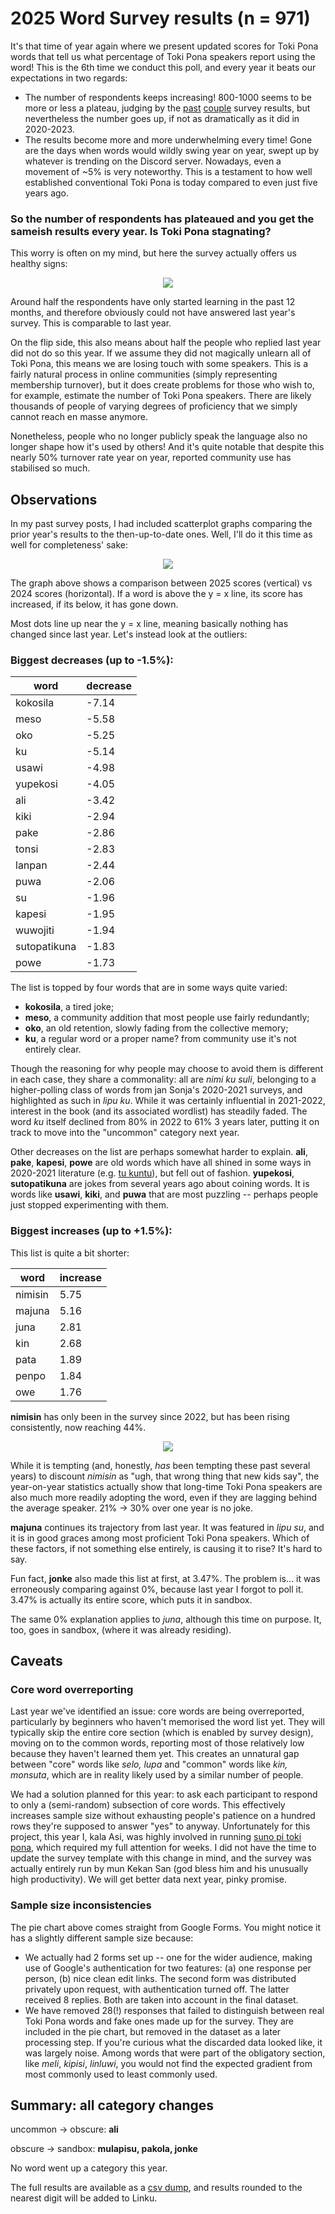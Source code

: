 # 2025 Word Survey results (n = 971)

It's that time of year again where we present updated scores for Toki Pona words that tell us what percentage of Toki Pona speakers report using the word! This is the 6th time we conduct this poll, and every year it beats our expectations in two regards:
* The number of respondents keeps increasing! 800-1000 seems to be more or less a plateau, judging by the [past](https://github.com/lipu-linku/ijo/blob/main/survey/2024/README.md) [couple](https://github.com/lipu-linku/ijo/blob/main/survey/2023/README.md) survey results, but nevertheless the number goes up, if not as dramatically as it did in 2020-2023.
* The results become more and more underwhelming every time! Gone are the days when words would wildly swing year on year, swept up by whatever is trending on the Discord server. Nowadays, even a movement of ~5% is very noteworthy. This is a testament to how well established conventional Toki Pona is today compared to even just five years ago.

### So the number of respondents has plateaued and you get the sameish results every year. Is Toki Pona stagnating?

This worry is often on my mind, but here the survey actually offers us healthy signs:

<div align="center"><img src="turnover.png"></img></div>

Around half the respondents have only started learning in the past 12 months, and therefore obviously could not have answered last year's survey. This is comparable to last year.

On the flip side, this also means about half the people who replied last year did not do so this year. If we assume they did not magically unlearn all of Toki Pona, this means we are losing touch with some speakers. This is a fairly natural process in online communities (simply representing membership turnover), but it does create problems for those who wish to, for example, estimate the number of Toki Pona speakers. There are likely thousands of people of varying degrees of proficiency that we simply cannot reach en masse anymore.

Nonetheless, people who no longer publicly speak the language also no longer shape how it's used by others! And it's quite notable that despite this nearly 50% turnover rate year on year, reported community use has stabilised so much.

## Observations

In my past survey posts, I had included scatterplot graphs comparing the prior year's results to the then-up-to-date ones. Well, I'll do it this time as well for completeness' sake:

<div align="center"><img src="changes.png"></img></div>

The graph above shows a comparison between 2025 scores (vertical) vs 2024 scores (horizontal). If a word is above the y = x line, its score has increased, if its below, it has gone down.

Most dots line up near the y = x line, meaning basically nothing has changed since last year. Let's instead look at the outliers:

### Biggest decreases (up to -1.5%):

| word         | decrease |
|--------------|----------|
| kokosila     | -7.14    |
| meso         | -5.58    |
| oko          | -5.25    |
| ku           | -5.14    |
| usawi        | -4.98    |
| yupekosi     | -4.05    |
| ali          | -3.42    |
| kiki         | -2.94    |
| pake         | -2.86    |
| tonsi        | -2.83    |
| lanpan       | -2.44    |
| puwa         | -2.06    |
| su           | -1.96    |
| kapesi       | -1.95    |
| wuwojiti     | -1.94    |
| sutopatikuna | -1.83    |
| powe         | -1.73    |

The list is topped by four words that are in some ways quite varied:

* **kokosila**, a tired joke;
* **meso**, a community addition that most people use fairly redundantly;
* **oko**, an old retention, slowly fading from the collective memory;
* **ku**, a regular word or a proper name? from community use it's not entirely clear.

Though the reasoning for why people may choose to avoid them is different in each case, they share a commonality: all are *nimi ku suli*, belonging to a higher-polling class of words from jan Sonja's 2020-2021 surveys, and highlighted as such in *lipu ku*. While it was certainly influential in 2021-2022, interest in the book (and its associated wordlist) has steadily faded. The word *ku* itself declined from 80% in 2022 to 61% 3 years later, putting it on track to move into the "uncommon" category next year.

Other decreases on the list are perhaps somewhat harder to explain. **ali**, **pake**, **kapesi**, **powe** are old words which have all shined in some ways in 2020-2021 literature (e.g. [tu kuntu](https://lipu.pona.la/2021/02/tu-kuntu/a)), but fell out of fashion. **yupekosi**, **sutopatikuna** are jokes from several years ago about coining words. It is words like **usawi**, **kiki**, and **puwa** that are most puzzling -- perhaps people just stopped experimenting with them.

### Biggest increases (up to +1.5%):

This list is quite a bit shorter:

| word    | increase |
|---------|----------|
| nimisin | 5.75     |
| majuna  | 5.16     |
| juna    | 2.81     |
| kin     | 2.68     |
| pata    | 1.89     |
| penpo   | 1.84     |
| owe     | 1.76     |

**nimisin** has only been in the survey since 2022, but has been rising consistently, now reaching 44%.

<div align="center"><img src="nimisin.png"></img></div>

While it is tempting (and, honestly, *has* been tempting these past several years) to discount *nimisin* as "ugh, that wrong thing that new kids say", the year-on-year statistics actually show that long-time Toki Pona speakers are also much more readily adopting the word, even if they are lagging behind the average speaker. 21% -> 30% over one year is no joke.

**majuna** continues its trajectory from last year. It was featured in *lipu su*, and it is in good graces among most proficient Toki Pona speakers. Which of these factors, if not something else entirely, is causing it to rise? It's hard to say.

Fun fact, **jonke** also made this list at first, at 3.47%. The problem is... it was erroneously comparing against 0%, because last year I forgot to poll it. 3.47% is actually its entire score, which puts it in sandbox.

The same 0% explanation applies to *juna*, although this time on purpose. It, too, goes in sandbox, (where it was already residing).

## Caveats

### Core word overreporting

Last year we've identified an issue: core words are being overreported, particularly by beginners who haven't memorised the word list yet. They will typically skip the entire core section (which is enabled by survey design), moving on to the common words, reporting most of those relatively low because they haven't learned them yet. This creates an unnatural gap between "core" words like *selo, lupa* and "common" words like *kin, monsuta*, which are in reality likely used by a similar number of people.

We had a solution planned for this year: to ask each participant to respond to only a (semi-random) subsection of core words. This effectively increases sample size without exhausting people's patience on a hundred rows they're supposed to answer "yes" to anyway. Unfortunately for this project, this year I, kala Asi, was highly involved in running [suno pi toki pona](https://suno.pona.la/2025/), which required my full attention for weeks. I did not have the time to update the survey template with this change in mind, and the survey was actually entirely run by mun Kekan San (god bless him and his unusually high productivity). We will get better data next year, pinky promise.

### Sample size inconsistencies

The pie chart above comes straight from Google Forms. You might notice it has a slightly different sample size because:

* We actually had 2 forms set up -- one for the wider audience, making use of Google's authentication for two features: (a) one response per person, (b) nice clean edit links. The second form was distributed privately upon request, with authentication turned off. The latter received 8 replies. Both are taken into account in the final dataset.
* We have removed 28(!) responses that failed to distinguish between real Toki Pona words and fake ones made up for the survey. They are included in the pie chart, but removed in the dataset as a later processing step. If you're curious what the discarded data looked like, it was largely noise. Among words that were part of the obligatory section, like *meli*, *kipisi*, *linluwi*, you would not find the expected gradient from most commonly used to least commonly used.

## Summary: all category changes

uncommon -> obscure: **ali**

obscure -> sandbox: **mulapisu, pakola, jonke**

No word went up a category this year.

The full results are available as a [csv dump](scores-2025.csv), and results rounded to the nearest digit will be added to Linku.
